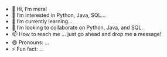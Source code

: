 - 👋 Hi, I’m meral
- 👀 I’m interested in Python, Java, SQL...
- 🌱 I’m currently learning...
- 💞️ I’m looking to collaborate on Python, Java, and SQL.
- 📫 How to reach me ... just go ahead and drop me a message!
- 😄 Pronouns: ...
- ⚡ Fun fact: ...

<!---
datamer24/datamer24 is a ✨ special ✨ repository because its `README.md` (this file) appears on your GitHub profile.
You can click the Preview link to take a look at your changes.
--->
